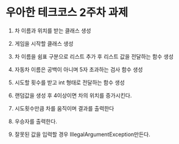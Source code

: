우아한 테크코스 2주차 과제
=============

1. 차 이름과 위치를 받는 클래스 생성

2. 게임을 시작할 클래스 생성

3. 차 이름을 쉼표 구분으로 리스트 추가 후 리스트 값을 전달하는 함수 생성

4. 자동차 이름은 공백이 아니며 5자 초과하는 검사 함수 생성

5. 시도할 횟수를 받고 int 형태로 전달하는 함수 생성

6. 랜덤값을 생성 후 4이상이면 차의 위치를 증가시킨다.

7. 시도횟수만큼 차를 움직이며 결과를 출력한다

8. 우승자를 출력한다.

9. 잘못된 값을 입력할 경우 IllegalArgumentException만든다.

